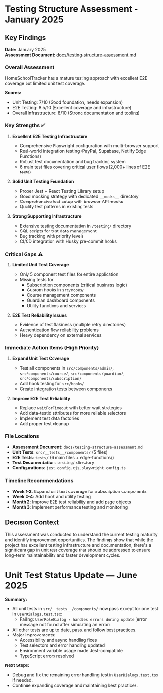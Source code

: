 # Testing Structure Assessment - January 2025

## Key Findings

**Date:** January 2025  
**Assessment Document:** [docs/testing-structure-assessment.md](../docs/testing-structure-assessment.md)

### Overall Assessment

HomeSchoolTracker has a mature testing approach with excellent E2E coverage but limited unit test coverage.

**Scores:**

- Unit Testing: 7/10 (Good foundation, needs expansion)
- E2E Testing: 8.5/10 (Excellent coverage and infrastructure)
- Overall Infrastructure: 8/10 (Strong documentation and tooling)

### Key Strengths ✅

1. **Excellent E2E Testing Infrastructure**

   - Comprehensive Playwright configuration with multi-browser support
   - Real-world integration testing (PayPal, Supabase, Netlify Edge Functions)
   - Robust test documentation and bug tracking system
   - 6 main test files covering critical user flows (2,000+ lines of E2E tests)

2. **Solid Unit Testing Foundation**

   - Proper Jest + React Testing Library setup
   - Good mocking strategy with dedicated `__mocks__` directory
   - Comprehensive test setup with browser API mocks
   - Quality test patterns in existing tests

3. **Strong Supporting Infrastructure**
   - Extensive testing documentation in `/testing/` directory
   - SQL scripts for test data management
   - Bug tracking with priority levels
   - CI/CD integration with Husky pre-commit hooks

### Critical Gaps ⚠️

1. **Limited Unit Test Coverage**

   - Only 5 component test files for entire application
   - Missing tests for:
     - Subscription components (critical business logic)
     - Custom hooks in `src/hooks/`
     - Course management components
     - Guardian dashboard components
     - Utility functions and services

2. **E2E Test Reliability Issues**
   - Evidence of test flakiness (multiple retry directories)
   - Authentication flow reliability problems
   - Heavy dependency on external services

### Immediate Action Items (High Priority)

1. **Expand Unit Test Coverage**

   - Test all components in `src/components/admin/`, `src/components/course/`, `src/components/guardian/`, `src/components/subscription/`
   - Add hook testing for `src/hooks/`
   - Create integration tests between components

2. **Improve E2E Test Reliability**
   - Replace `waitForTimeout` with better wait strategies
   - Add data-testid attributes for more reliable selectors
   - Implement test data factories
   - Add proper test cleanup

### File Locations

- **Assessment Document**: `docs/testing-structure-assessment.md`
- **Unit Tests**: `src/__tests__/components/` (5 files)
- **E2E Tests**: `tests/` (6 main files + edge-functions/)
- **Test Documentation**: `testing/` directory
- **Configurations**: `jest.config.cjs`, `playwright.config.ts`

### Timeline Recommendations

- **Week 1-2**: Expand unit test coverage for subscription components
- **Week 3-4**: Add hook and utility testing
- **Month 2**: Improve E2E test reliability and add page objects
- **Month 3**: Implement performance testing and monitoring

## Decision Context

This assessment was conducted to understand the current testing maturity and identify improvement opportunities. The findings show that while the project has excellent testing infrastructure and documentation, there's a significant gap in unit test coverage that should be addressed to ensure long-term maintainability and faster development cycles.

# Unit Test Status Update — June 2025

**Summary:**

- All unit tests in `src/__tests__/components/` now pass except for one test in `UserDialogs.test.tsx`:
  - Failing: `UserRoleDialog › handles errors during update` (error message not found after simulating an error)
- All other tests are up to date, pass, and follow best practices.
- Major improvements:
  - Accessibility and async handling fixes
  - Test selectors and error handling updated
  - Environment variable usage made Jest-compatible
  - TypeScript errors resolved

**Next Steps:**

- Debug and fix the remaining error handling test in `UserDialogs.test.tsx` if needed.
- Continue expanding coverage and maintaining best practices.
